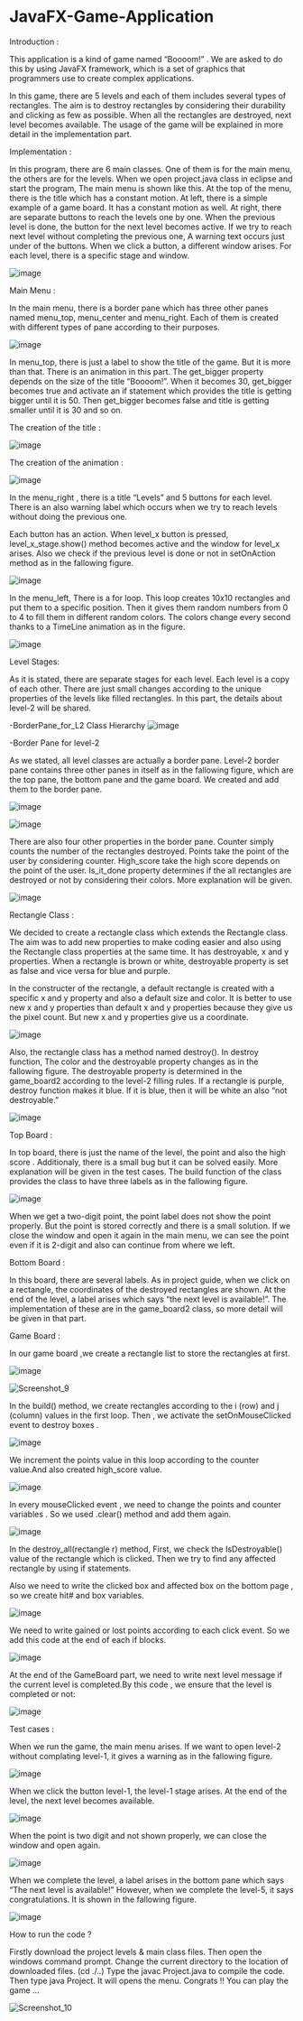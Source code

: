 # JavaFX-Game-Application

Introduction : 

This application is a kind of game named “Boooom!” . We are asked to do this by using JavaFX 
framework, which is a set of graphics that programmers use to create complex applications.

In this game, there are 5 levels and each of them includes several types of rectangles. The aim
is to destroy rectangles by considering their durability and clicking as few as possible. When all the
rectangles are destroyed, next level becomes available. The usage of the game will be explained in
more detail in the implementation part.


Implementation :

In this program, there are 6 main classes. One of them is for the main menu, the others are for the levels. When we open project.java class in eclipse and start the program, The main menu is shown like this. At the top of the menu, there is the title which has a constant motion. At left, there is a simple example of a game board. It has a constant motion as well. At right, there are separate buttons to reach the levels one by one. When the previous level is done, the button for the next level becomes active. If we try to reach next level without completing the previous one, A warning text occurs just under of the buttons. When we click a button, a different window arises. For each level, there is a specific stage and window.


![image](https://user-images.githubusercontent.com/105942580/197603219-badc3e58-af7d-4055-8874-8fb0a60ff16a.png)

Main Menu :

In the main menu, there is a border pane which has three other panes named menu_top, menu_center and menu_right. Each of them is created with different types of pane according to their purposes.

![image](https://user-images.githubusercontent.com/105942580/197603295-03858501-119e-4b30-a0fd-d0fca9bbf33f.png)

In menu_top, there is just a label to show the title of the game. But it is more than that. There is an animation in this part. The get_bigger property depends on the size of the title “Boooom!”.
When it becomes 30, get_bigger becomes true and activate an if statement which provides the title is getting bigger until it is 50. Then get_bigger becomes false and title is getting smaller until it is 30 and so on.

The creation of the title :

![image](https://user-images.githubusercontent.com/105942580/197603391-e202a92e-da8b-4e41-a1f7-7a9e15dea809.png)


The creation of the animation : 

![image](https://user-images.githubusercontent.com/105942580/197603434-63eb7104-4e8c-494b-9013-eeaabb4b0c4e.png)

In the menu_right , there is a title “Levels” and 5 buttons for each level. There is an also warning label which occurs when we try to reach levels without doing the previous one.

Each button has an action. When level_x button is pressed, level_x_stage.show() method becomes active and the window for level_x arises. Also we check if the previous level is done or not in setOnAction method as in the fallowing figure.

![image](https://user-images.githubusercontent.com/105942580/197603509-9ed388d5-e022-4070-aeb8-50b7d7e9c30c.png)


In the menu_left, There is a for loop. This loop creates 10x10 rectangles and put them to a specific position. Then it gives them random numbers from 0 to 4 to fill them in different random colors. The colors change every second thanks to a TimeLine animation as in the figure.

![image](https://user-images.githubusercontent.com/105942580/197603548-7b032d91-2a44-4d5e-9701-77dc9e65366c.png)


Level Stages: 

As it is stated, there are separate stages for each level. Each level is a copy of each other. There are just small changes according to the unique properties of the levels like filled rectangles. In this part, the details about level-2 will be shared.

-BorderPane_for_L2 Class Hierarchy
![image](https://user-images.githubusercontent.com/105942580/197603655-0425aedc-12e2-40ea-9a24-7e77b6c595c3.png)


-Border Pane for level-2

As we stated, all level classes are actually a border pane. Level-2 border pane contains three other panes in itself as in the fallowing figure, which are the top pane, the bottom pane and the game board. We created and add them to the border pane.

![image](https://user-images.githubusercontent.com/105942580/197603744-e6a23c77-76e0-45d8-aa2f-24ff53e7399d.png)

![image](https://user-images.githubusercontent.com/105942580/197603758-2179543c-0437-4b4e-b391-37a21a99c001.png)

There are also four other properties in the border pane. Counter simply counts the number of the rectangles destroyed. Points take the point of the user by considering counter. High_score take the high score depends on the point of the user. Is_it_done property determines if the all rectangles are destroyed or not by considering their colors. More explanation will be given. 

![image](https://user-images.githubusercontent.com/105942580/197603797-d821a08d-f17f-4ca8-940e-c3d2b762f80c.png)


Rectangle Class :

We decided to create a rectangle class which extends the Rectangle class. The aim was to add new properties to make coding easier and also using the Rectangle class properties at the same time. It has destroyable, x and y properties. When a rectangle is brown or white, destroyable property is set as false and vice versa for blue and purple.

In the constructer of the rectangle, a default rectangle is created with a specific x and y property and also a default size and color. It is better to use new x and y properties than default x and y properties because they give us the pixel count. But new x and y properties give us a coordinate.

![image](https://user-images.githubusercontent.com/105942580/197603863-f690350e-4ab3-4651-8833-364490438d0b.png)


Also, the rectangle class has a method named destroy().  In destroy function, The color and the destroyable property changes as in the fallowing figure. The destroyable property is determined in the game_board2 according to the level-2 filling rules. If a rectangle is purple, destroy function makes it blue. If it is blue, then it will be white an also “not destroyable.”

![image](https://user-images.githubusercontent.com/105942580/197604111-7efcf707-6ca4-4552-85b9-45b352cd136c.png)


Top Board : 

In top board, there is just the name of the level, the point and also the high score . Additionaly, there is a small bug but it can be solved easily. More explanation will be given in the test cases.
The build function of the class provides the class to have three labels as in the fallowing figure.


![image](https://user-images.githubusercontent.com/105942580/197604193-7b15afed-79f7-4be4-979a-2ca316f134fd.png)

When we get a two-digit point, the point label does not show the point properly. But the point is stored correctly and there is a small solution. If we close the window and open it again in the main menu, we can see the point even if it is 2-digit and also can continue from where we left.

Bottom Board :

In this board, there are several labels. As in project guide, when we click on a rectangle, the coordinates of the destroyed rectangles are shown. At the end of the level, a label arises which says “the next level is available!”. The implementation of these are in the game_board2 class, so more detail will be given in that part.

Game Board :

In our game board ,we create a rectangle list to store the rectangles at first.


![image](https://user-images.githubusercontent.com/105942580/197604334-5ef2e1a4-987e-4521-9d15-c155f09b9c17.png)


![Screenshot_9](https://user-images.githubusercontent.com/105942580/197604497-36142902-deb6-470e-bb45-44c9b889c07a.png)


In the build() method, we create rectangles according to the i (row) and j (column) values in the first loop. Then , we activate the setOnMouseClicked event to destroy boxes .

![image](https://user-images.githubusercontent.com/105942580/197604536-cf10dc9d-078b-48c6-a8c0-eddc27604736.png)

We increment the points value in this loop according to the counter value.And also created high_score value.

![image](https://user-images.githubusercontent.com/105942580/197604562-ed46160f-f98a-47b6-9cce-e4eb0b4d4400.png)


In every mouseClicked event , we need to change the points and counter variables . So we used .clear() method and add them again.

![image](https://user-images.githubusercontent.com/105942580/197604628-c0fd1123-9e9a-444a-84ca-99e7ff1d634c.png)

In the destroy_all(rectangle r) method, First, we check the IsDestroyable() value of the rectangle which is clicked. Then we try to find any affected rectangle by using if statements.

Also we need to write the clicked box and affected box on the bottom page , so we create hit# and box variables.

![image](https://user-images.githubusercontent.com/105942580/197604681-7e151920-79b2-4e21-a7e3-b0c72ee56ce3.png)

We need to write gained or lost points according to each click event. So we add this code at the end of each if blocks.

![image](https://user-images.githubusercontent.com/105942580/197604711-99b228c7-eca7-4f6e-8e16-bb4d227adf7a.png)

At the end of the GameBoard part, we need to write next level message if the current level is completed.By this code , we ensure that the level is completed or not:

![image](https://user-images.githubusercontent.com/105942580/197604767-2f8a0208-fba1-4d3b-9518-ef940612ef66.png)

Test cases :

When we run the game, the main menu arises. If we want to open level-2 without complating level-1, it gives a warning as in the fallowing figure. 

![image](https://user-images.githubusercontent.com/105942580/197604814-5a76c41e-2b12-418e-81d5-df609df7ff68.png)


When we click the button level-1, the level-1 stage arises. At the end of the level, the next level becomes available.

![image](https://user-images.githubusercontent.com/105942580/197604842-fe9fa619-d864-4122-b351-c3d7235f0cfe.png)


When the point is two digit and not shown properly, we can close the window and open again.

![image](https://user-images.githubusercontent.com/105942580/197604895-5888b4c7-c598-4a9b-a8c2-715fe9a40fae.png)


When we complete the level, a label arises in the bottom pane which says “The next level is available!” However, when we complete the level-5, it says congratulations. It is shown in the fallowing figure.

![image](https://user-images.githubusercontent.com/105942580/197604933-5f0f3a0f-5db9-46ef-941b-5d98d057bbdf.png)

How to run the code ?

Firstly  download the project levels & main class files.
Then open the windows command prompt.
Change the current directory to the location of downloaded files. (cd ./..)
Type the javac Project.java to compile the code.
Then type java Project.
It will opens the menu. 
Congrats !! You can play the game ...


![Screenshot_10](https://user-images.githubusercontent.com/105942580/197605648-593c4555-c646-4dd0-aa06-7a5673a6ca6a.png)

